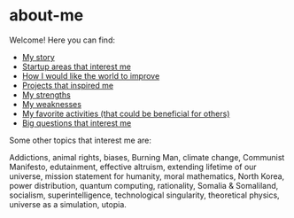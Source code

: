 # about-me

Welcome! Here you can find:
* [My story](https://github.com/tilek/about-me/blob/updates/my_story.md)
* [Startup areas that interest me](https://github.com/tilek/about-me/blob/updates/startup_areas_that_interest_me.md)
* [How I would like the world to improve](https://github.com/tilek/about-me/blob/updates/world_strategy/how_i_would_like_the_world_to_improve.md)
* [Projects that inspired me](https://github.com/tilek/about-me/blob/updates/my_favorite_projects_by_others.md)
* [My strengths](https://github.com/tilek/about-me/blob/updates/my_strengths.md)
* [My weaknesses](https://github.com/tilek/about-me/blob/updates/my_weaknesses.md)
* [My favorite activities (that could be beneficial for others)](https://github.com/tilek/about-me/blob/updates/my_favorite_activities_altruistic.md)
* [Big questions that interest me](https://github.com/tilek/about-me/blob/updates/big_questions_that_interest_me.md)

Some other topics that interest me are:

Addictions, animal rights, biases, Burning Man, climate change, Communist Manifesto, edutainment, effective altruism, extending lifetime of our universe, mission statement for humanity, moral mathematics, North Korea, power distribution, quantum computing, rationality, Somalia & Somaliland, socialism, superintelligence, technological singularity, theoretical physics, universe as a simulation, utopia.
